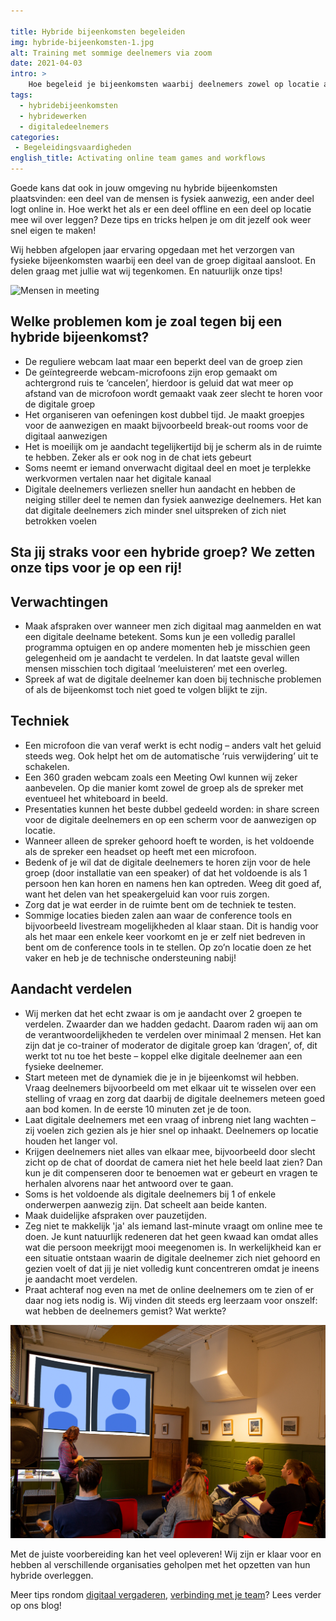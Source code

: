 ```yaml
---

title: Hybride bijeenkomsten begeleiden
img: hybride-bijeenkomsten-1.jpg
alt: Training met sommige deelnemers via zoom
date: 2021-04-03
intro: >
    Hoe begeleid je bijeenkomsten waarbij deelnemers zowel op locatie als op afstand deelnemen? Wij delen onze bevindingen en tips.
tags:
  - hybridebijeenkomsten
  - hybridewerken
  - digitaledeelnemers
categories:
 - Begeleidingsvaardigheden
english_title: Activating online team games and workflows
---
```


Goede kans dat ook in jouw omgeving nu hybride bijeenkomsten plaatsvinden: een deel van de mensen is fysiek aanwezig, een ander deel logt online in. Hoe werkt het als er een deel offline en een deel op locatie mee wil over leggen? Deze tips en tricks helpen je om dit jezelf ook weer snel eigen te maken!

Wij hebben afgelopen jaar ervaring opgedaan met het verzorgen van fysieke bijeenkomsten waarbij een deel van de groep digitaal aansloot. En delen graag met jullie wat wij tegenkomen. En natuurlijk onze tips!

![Mensen in meeting](./hybride-bijeenkomsten-2.png)

## Welke problemen kom je zoal tegen bij een hybride bijeenkomst?

* De reguliere webcam laat maar een beperkt deel van de groep zien
* De geïntegreerde webcam-microfoons zijn erop gemaakt om achtergrond ruis te ‘cancelen’, hierdoor is geluid dat wat meer op afstand van de microfoon wordt gemaakt vaak zeer slecht te horen voor de digitale groep
* Het organiseren van oefeningen kost dubbel tijd. Je maakt groepjes voor de aanwezigen en maakt bijvoorbeeld break-out rooms voor de digitaal aanwezigen
* Het is moeilijk om je aandacht tegelijkertijd bij je scherm als in de ruimte te hebben. Zeker als er ook nog in de chat iets gebeurt
* Soms neemt er iemand onverwacht digitaal deel en moet je terplekke werkvormen vertalen naar het digitale kanaal
* Digitale deelnemers verliezen sneller hun aandacht en hebben de neiging stiller deel te nemen dan fysiek aanwezige deelnemers. Het kan dat digitale deelnemers zich minder snel uitspreken of zich niet betrokken voelen

## Sta jij straks voor een hybride groep? **We zetten onze tips voor je op een rij!**

## Verwachtingen

* Maak afspraken over wanneer men zich digitaal mag aanmelden en wat een digitale deelname betekent. Soms kun je een volledig parallel programma optuigen en op andere momenten heb je misschien geen gelegenheid om je aandacht te verdelen. In dat laatste geval willen mensen misschien toch digitaal ‘meeluisteren’ met een overleg.
* Spreek af wat de digitale deelnemer kan doen bij technische problemen of als de bijeenkomst toch niet goed te volgen blijkt te zijn.

## Techniek

* Een microfoon die van veraf werkt is echt nodig – anders valt het geluid steeds weg. Ook helpt het om de automatische ‘ruis verwijdering’ uit te schakelen.
* Een 360 graden webcam zoals een Meeting Owl kunnen wij zeker aanbevelen. Op die manier komt zowel de groep als de spreker met eventueel het whiteboard in beeld.
* Presentaties kunnen het beste dubbel gedeeld worden: in share screen voor de digitale deelnemers en op een scherm voor de aanwezigen op locatie.
* Wanneer alleen de spreker gehoord hoeft te worden, is het voldoende als de spreker een headset op heeft met een microfoon.
* Bedenk of je wil dat de digitale deelnemers te horen zijn voor de hele groep (door installatie van een speaker) of dat het voldoende is als 1 persoon hen kan horen en namens hen kan optreden. Weeg dit goed af, want het delen van het speakergeluid kan voor ruis zorgen.
* Zorg dat je wat eerder in de ruimte bent om de techniek te testen.
* Sommige locaties bieden zalen aan waar de conference tools en bijvoorbeeld livestream mogelijkheden al klaar staan. Dit is handig voor als het maar een enkele keer voorkomt en je er zelf niet bedreven in bent om de conference tools in te stellen. Op zo’n locatie doen ze het vaker en heb je de technische ondersteuning nabij!

## Aandacht verdelen

* Wij merken dat het echt zwaar is om je aandacht over 2 groepen te verdelen. Zwaarder dan we hadden gedacht. Daarom raden wij aan om de verantwoordelijkheden te verdelen over minimaal 2 mensen. Het kan zijn dat je co-trainer of moderator de digitale groep kan ‘dragen’, of, dit werkt tot nu toe het beste – koppel elke digitale deelnemer aan een fysieke deelnemer.
* Start meteen met de dynamiek die je in je bijeenkomst wil hebben. Vraag deelnemers bijvoorbeeld om met elkaar uit te wisselen over een stelling of vraag en zorg dat daarbij de digitale deelnemers meteen goed aan bod komen. In de eerste 10 minuten zet je de toon.
* Laat digitale deelnemers met een vraag of inbreng niet lang wachten – zij voelen zich gezien als je hier snel op inhaakt. Deelnemers op locatie houden het langer vol.
* Krijgen deelnemers niet alles van elkaar mee, bijvoorbeeld door slecht zicht op de chat of doordat de camera niet het hele beeld laat zien? Dan kun je dit compenseren door te benoemen wat er gebeurt en vragen te herhalen alvorens naar het antwoord over te gaan.
* Soms is het voldoende als digitale deelnemers bij 1 of enkele onderwerpen aanwezig zijn. Dat scheelt aan beide kanten.
* Maak duidelijke afspraken over pauzetijden.
* Zeg niet te makkelijk 'ja' als iemand last-minute vraagt om online mee te doen. Je kunt natuurlijk redeneren dat het geen kwaad kan omdat alles wat die persoon meekrijgt mooi meegenomen is. In werkelijkheid kan er een situatie ontstaan waarin de digitale deelnemer zich niet gehoord en gezien voelt of dat jij je niet volledig kunt concentreren omdat je ineens je aandacht moet verdelen.
* Praat achteraf nog even na met de online deelnemers om te zien of er daar nog iets nodig is. Wij vinden dit steeds erg leerzaam voor onszelf: wat hebben de deelnemers gemist? Wat werkte?

![Vergadering met deelnemers via scherm](./hybride-bijeenkomsten-3.png)

 Met de juiste voorbereiding kan het veel opleveren! Wij zijn er klaar voor en hebben al verschillende organisaties geholpen met het opzetten van hun hybride overleggen.

Meer tips rondom [digitaal vergaderen](./dos-en-donts), [verbinding met je team](./hoe-behoud-je-het-teamgevoel-als-niemand-op-kantoor-werkt)? Lees verder op ons blog!
